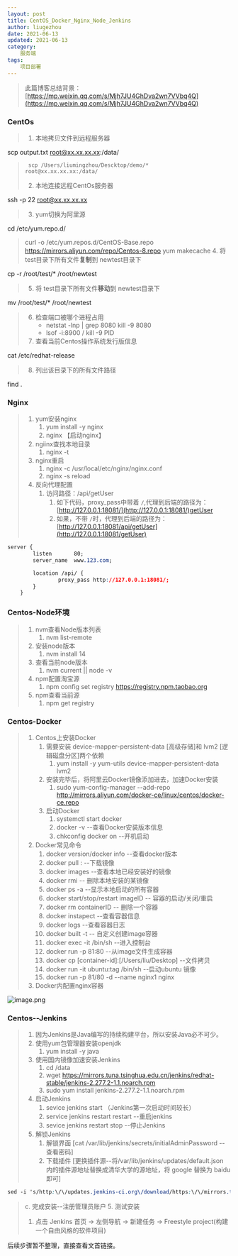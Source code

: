 ```yaml
---
layout: post
title: CentOS_Docker_Nginx_Node_Jenkins
author: liugezhou
date: 2021-06-13
updated: 2021-06-13
category: 
    服务端
tags:
    项目部署
---
```

> 此篇博客总结背景：
> [https://mp.weixin.qq.com/s/Mjh7JU4GhDva2wn7VVbq4Q](https://mp.weixin.qq.com/s/Mjh7JU4GhDva2wn7VVbq4Q)

### 
### CentOs
> 1. 本地拷贝文件到远程服务器
> 
scp output.txt root@xx.xx.xx.xx:/data/
>      scp /Users/liumingzhou/Descktop/demo/*	root@xx.xx.xx.xx:/data/
> 2. 本地连接远程CentOs服务器
> 
ssh -p 22 root@xx.xx.xx.xx 
> 3. yum切换为阿里源
> 
cd /etc/yum.repo.d/
> curl -o /etc/yum.repos.d/CentOS-Base.repo https://mirrors.aliyun.com/repo/Centos-8.repo
> yum makecache
> 4. 将 test目录下所有文件**复制**到 newtest目录下
> 
cp -r /root/test/* /root/newtest
> 5. 将 test目录下所有文件**移动**到 newtest目录下
> 
mv /root/test/* /root/newtest
> 6. 检查端口被哪个进程占用
>    - netstat -lnp | grep 8080   kill -9 8080
>    -  lsof -i:8900 	/ kill -9 PID
> 7. 查看当前Centos操作系统发行版信息
> 
cat /etc/redhat-release
> 8. 列出该目录下的所有文件路径
> 
find .

### Nginx
> 1. yum安装nginx
>    1. yum install -y nginx
>    1. nginx 【启动nginx】
> 2. ngiinx查找本地目录
>    1. nginx -t
> 3. nginx重启
>    1. nginx -c /usr/local/etc/nginx/nginx.conf
>    1. nginx -s reload
> 4. 反向代理配置
>    1. 访问路径：/api/getUser
>       1. 如下代码，proxy_pass中带着 `/`,代理到后端的路径为：[http://127.0.0.1:18081/](http://127.0.0.1:18081/)getUser
>       1. 如果，不带 `/`时，代理到后端的路径为：[http://127.0.0.1:18081/api/getUser](http://127.0.0.1:18081/getUser)
> 

```css
server {
        listen       80;
        server_name  www.123.com;

        location /api/ {
        		proxy_pass http://127.0.0.1:18081/;
        }
    }
```
### 

### Centos-Node环境
> 1. nvm查看Node版本列表
>    1. nvm list-remote
> 2. 安装node版本
>    1. nvm install 14
> 3. 查看当前node版本
>    1. nvm current  || node -v
> 4. npm配置淘宝源
>    1. npm config set registry https://registry.npm.taobao.org
> 5. npm查看当前源
>    1. npm get registry

### 
### Centos-Docker
> 1. Centos上安装Docker
>    1. 需要安装 device-mapper-persistent-data [高级存储]和 lvm2 [逻辑磁盘分区]两个依赖
>       1. yum install -y yum-utils device-mapper-persistent-data lvm2
>    2. 安装完毕后，将阿里云Docker镜像添加进去，加速Docker安装
>       1. sudo yum-config-manager --add-repo http://mirrors.aliyun.com/docker-ce/linux/centos/docker-ce.repo
>    3. 启动Docker
>       1. systemctl start docker
>       1. docker -v --查看Docker安装版本信息
>       1. chkconfig docker on --开机启动
> 2. Docker常见命令
>    1. docker version/docker info	--查看docker版本
>    1. docker pull <image-name>:<tag>	--下载镜像
>    1. docker images		--查看本地已经安装好的镜像
>    1. docker rmi <images-id>		-- 删除本地安装的某镜像
>    1. docker ps -a		 --显示本地启动的所有容器
>    1. docker start/stop/restart imageID   -- 容器的启动/关闭/重启
>    1. docker rm containerID	--	删除一个容器
>    1. docker instapect <container-id>	--查看容器信息
>    1. docker logs <container-id>	--查看容器日志
>    1. docker built -t <name>	--	自定义创建image容器
>    1. docker exec -it <container-id>/bin/sh	--进入控制台
>    1. docker run -p 81:80		--从image文件生成容器
>    1. docker cp [container-id]:[/Users/liu/Desktop]		--文件拷贝
>    1. docker run -it ubuntu:tag /bin/sh		--启动ubuntu 镜像
>    1.  docker run -p 81/80 -d --name nginx1 nginx
> 3. Docker内配置nginx容器
> 
![image.png](https://cdn.nlark.com/yuque/0/2021/png/358819/1623587645864-c743dce2-55da-427b-b24e-227ec7e91da5.png#clientId=u6e986a30-d22b-4&from=paste&height=516&id=ud7b803a7&margin=%5Bobject%20Object%5D&name=image.png&originHeight=1732&originWidth=1452&originalType=binary&ratio=2&size=430565&status=done&style=none&taskId=u7ae7306b-c74d-4dc3-99e3-643dd093bbd&width=433)
> 


### Centos--Jenkins
>    1. 因为Jenkins是Java编写的持续构建平台，所以安装Java必不可少。
> 1. 使用yum包管理器安装openjdk
>    1. yum install -y java
> 2. 使用国内镜像加速安装Jenkins
>    1. cd /data
>    1. wget https://mirrors.tuna.tsinghua.edu.cn/jenkins/redhat-stable/jenkins-2.277.2-1.1.noarch.rpm
>    1. sudo yum install jenkins-2.277.2-1.1.noarch.rpm
> 3. 启动Jenkins
>    1. sevice jenkins start  （Jenkins第一次启动时间较长）
>    1. service jenkins restart restart		--重启jenkins
>    1. sevice jenkins restart stop	--停止Jenkins
> 4. 解锁Jenkins
>    1. 解锁界面	[cat /var/lib/jenkins/secrets/initialAdminPassword     --查看密码]
>    1. 下载插件	[更换插件源--将/var/lib/jenkins/updates/default.json 内的插件源地址替换成清华大学的源地址，将 google 替换为 baidu 即可]
> 

```css
sed -i 's/http:\/\/updates.jenkins-ci.org\/download/https:\/\/mirrors.tuna.tsinghua.edu.cn\/jenkins/g' /var/lib/jenkins/updates/default.json && sed -i 's/http:\/\/www.google.com/https:\/\/www.baidu.com/g' /var/lib/jenkins/updates/default.json
```
> c. 完成安装--注册管理员账户
> 5. 测试安装
>    1. 点击 Jenkins 首页 -> 左侧导航 -> 新建任务 -> Freestyle project(构建一个自由风格的软件项目)
> 
后续步骤暂不整理，直接查看文首链接。


















